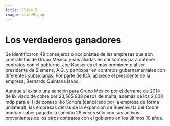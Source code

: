 ```yaml
---
title: Slide 5
image: slide5.png
---
```


# Los verdaderos ganadores

Se identificaron 49 consejeros o accionistas de las empresas que son contratistas de Grupo México y sus aliadas en consorcios para obtener contratos con el gobierno. Joe Kaeser es el más prominente al ser presidente de Siemens, A.G. y participar en contratos gubernamentales con diferentes subsidiarias. Por parte de ICA, aparece el presidente de la empresa, Bernardo Quintana Isaac.

Aunque sí existió una sanción para Grupo México por el derrame de 2014 de lixiviado de cobre por 23,565,938 pesos de multa, además de los 2,000 mdp para el Fideicomiso Río Sonora (cancelado por la empresa de forma unilateral), las empresas detrás de la expansión de Buenavista del Cobre podrían haber pagado la sanción 28 veces sólo con sus activos provenientes de los otros contratos con el gobierno en los últimos 10 años.
